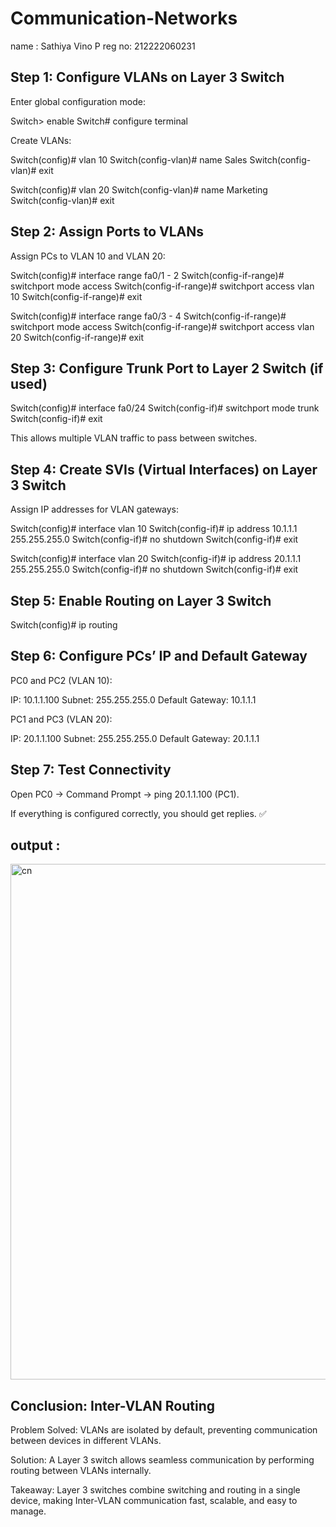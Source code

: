 

# Communication-Networks

   name : Sathiya Vino P
   reg no: 212222060231

## Step 1: Configure VLANs on Layer 3 Switch

Enter global configuration mode:

Switch> enable
Switch# configure terminal


Create VLANs:

Switch(config)# vlan 10
Switch(config-vlan)# name Sales
Switch(config-vlan)# exit

Switch(config)# vlan 20
Switch(config-vlan)# name Marketing
Switch(config-vlan)# exit

## Step 2: Assign Ports to VLANs

Assign PCs to VLAN 10 and VLAN 20:

Switch(config)# interface range fa0/1 - 2
Switch(config-if-range)# switchport mode access
Switch(config-if-range)# switchport access vlan 10
Switch(config-if-range)# exit

Switch(config)# interface range fa0/3 - 4
Switch(config-if-range)# switchport mode access
Switch(config-if-range)# switchport access vlan 20
Switch(config-if-range)# exit

## Step 3: Configure Trunk Port to Layer 2 Switch (if used)
Switch(config)# interface fa0/24
Switch(config-if)# switchport mode trunk
Switch(config-if)# exit


This allows multiple VLAN traffic to pass between switches.

## Step 4: Create SVIs (Virtual Interfaces) on Layer 3 Switch

Assign IP addresses for VLAN gateways:

Switch(config)# interface vlan 10
Switch(config-if)# ip address 10.1.1.1 255.255.255.0
Switch(config-if)# no shutdown
Switch(config-if)# exit

Switch(config)# interface vlan 20
Switch(config-if)# ip address 20.1.1.1 255.255.255.0
Switch(config-if)# no shutdown
Switch(config-if)# exit

## Step 5: Enable Routing on Layer 3 Switch
Switch(config)# ip routing

## Step 6: Configure PCs’ IP and Default Gateway

PC0 and PC2 (VLAN 10):

IP: 10.1.1.100
Subnet: 255.255.255.0
Default Gateway: 10.1.1.1


PC1 and PC3 (VLAN 20):

IP: 20.1.1.100
Subnet: 255.255.255.0
Default Gateway: 20.1.1.1

## Step 7: Test Connectivity

Open PC0 → Command Prompt → ping 20.1.1.100 (PC1).

If everything is configured correctly, you should get replies. ✅



## output : 
<img width="1847" height="825" alt="cn" src="https://github.com/user-attachments/assets/e11e2a5b-5a9b-4891-a577-6160c9411530" />

## Conclusion: Inter-VLAN Routing

Problem Solved: VLANs are isolated by default, preventing communication between devices in different VLANs.

Solution: A Layer 3 switch allows seamless communication by performing routing between VLANs internally.



Takeaway: Layer 3 switches combine switching and routing in a single device, making Inter-VLAN communication fast, scalable, and easy to manage.
